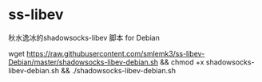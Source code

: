 # ss-libev
秋水逸冰的shadowsocks-libev 脚本 for Debian

wget https://raw.githubusercontent.com/smlemk3/ss-libev-Debian/master/shadowsocks-libev-debian.sh && chmod +x shadowsocks-libev-debian.sh && ./shadowsocks-libev-debian.sh
